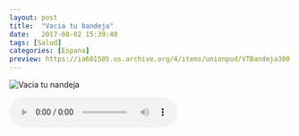 ```yaml
---
layout: post
title:  "Vacia tu bandeja"
date:   2017-08-02 15:39:40
tags: [Salud]
categories: [Espana]
preview: https://ia601505.us.archive.org/4/items/unionpod/VTBandeja300.jpg
---
```


![Vacia tu nandeja](http://vaciatubandeja.com/images/Logo400x400.jpg)
<!--reproductor-feed=https://feeds.feedburner.com/Vaciatubandeja-->
<!--reproductor-start-->
<audio id="audio" preload="auto" controls="" src="http://feedproxy.google.com/~r/Vaciatubandeja/~5/QyOBSOkOrJM/07%20Como%20enfocar%20el%20Aprendizaje.mp3"/>
<!--reproductor-end-->

**Vacía Tu Bandeja** es un podcast sobre organización personal y creación de hábitos. Está basado en mi experiencia personal a lo largo de los años. El objetivo es compartir todo lo que he aprendido para poder ayudar a otras personas a ser mas organizadas y a crear los hábitos adecuados para ello. 

_ _ _
<br>
Autor: **Laura**  
[web](vaciatubandeja.com)  
[Feed](http://feeds.feedburner.com/Vaciatubandeja)  


**Puedes escuchar este podcast en:**  
[Spreaker](https://www.spreaker.com/show/2177636)  
[Ivoox](http://www.ivoox.com/podcast-vacia-tu-bandeja_sq_f1388960_1.html)  
[iTunes](https://itunes.apple.com/es/podcast/vac%C3%ADa-tu-bandeja/id1212390900?mt=2)   

**Contacta:**  
Twitter: [@lormez16](https://twitter.com/lormez16)  
Telegram: [@lormez16](@lormez16)  
Correo: vaciatubandeja@gmail.com  
Grupo de Telegram de [Vacía tu Bandeja](http://t.me/Vaciatubandeja)  
Grupo de Telegram de [Bullet Journal](http://t.me/miBulletJournal)  







